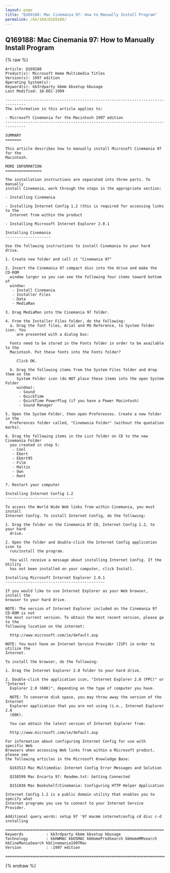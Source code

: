 ```yaml
---
layout: page
title: "Q169188: Mac Cinemania 97: How to Manually Install Program"
permalink: /kb/169/Q169188/
---
```


## Q169188: Mac Cinemania 97: How to Manually Install Program

{% raw %}

	Article: Q169188
	Product(s): Microsoft Home Multimedia Titles
	Version(s): 1997 edition
	Operating System(s): 
	Keyword(s): kb3rdparty kbmm kbsetup kbusage
	Last Modified: 18-DEC-1999
	
	-------------------------------------------------------------------------------
	The information in this article applies to:
	
	- Microsoft Cinemania for the Macintosh 1997 edition 
	-------------------------------------------------------------------------------
	
	SUMMARY
	=======
	
	This article describes how to manually install Microsoft Cinemania 97 for the
	Macintosh.
	
	MORE INFORMATION
	================
	
	The installation instructions are separated into three parts. To manually
	install Cinemania, work through the steps in the appropriate section:
	
	- Installing Cinemania
	
	- Installing Internet Config 1.2 (this is required for accessing links to the
	  Internet from within the product
	
	- Installing Microsoft Internet Explorer 2.0.1
	
	Installing Cinemania
	--------------------
	
	Use the following instructions to install Cinemania to your hard drive.
	
	1. Create new folder and call it "Cinemania 97"
	
	2. Insert the Cinemania 97 compact disc into the drive and make the CD-ROM
	  window larger so you can see the following four items toward bottom of
	  window:
	   - Install Cinemania
	   - Installer Files
	   - Data
	   - MediaMan
	
	3. Drag MediaMan into the Cinemania 97 folder.
	
	4. From the Installer Files folder, do the following:
	  a. Drag the font files, Arial and MS Reference, to System folder icon. You
	     are presented with a dialog box:
	
	  Fonts need to be stored in the Fonts folder in order to be available to the
	  Macintosh. Put these fonts into the Fonts folder?
	
	     Click OK.
	
	  b. Drag the following items from the System Files folder and drop them on the
	     System Folder icon (do NOT place these items into the open System Folder
	     window):
	      - Sound
	      - QuickTime
	      - QuickTime PowerPlug (if you have a Power Macintosh)
	      - Sound Manager
	
	5. Open the System Folder, then open Preferences. Create a new folder in the
	  Preferences folder called, "Cinemania Folder" (without the quotation marks).
	
	6. Drag the following items in the List folder on CD to the new Cinemania Folder
	  you created in step 5:
	   - Cool
	   - Ebert
	   - Ebert95
	   - Film
	   - Maltin
	   - Own
	   - Rent
	
	7. Restart your computer
	
	Installing Internet Config 1.2
	------------------------------
	
	To access the World Wide Web links from within Cinemania, you must install
	Internet Config. To install Internet Config, do the following:
	
	1. Drag the folder on the Cinemania 97 CD, Internet Config 1.2, to your hard
	  drive.
	
	2. Open the folder and double-click the Internet Config application icon to
	  run/install the program.
	
	  You will receive a message about installing Internet Config. If the Utility
	  has not been installed on your computer, click Install.
	
	Installing Microsoft Internet Explorer 2.0.1
	--------------------------------------------
	
	If you would like to use Internet Explorer as your Web browser, install the
	browser to your hard drive.
	
	NOTE: The version of Internet Explorer included on the Cinemania 97 CD-ROM is not
	the most current version. To obtain the most recent version, please go to the
	following location on the internet:
	
	  http://www.microsoft.com/ie/default.asp
	
	NOTE: You must have an Internet Service Provider (ISP) in order to utilize the
	Internet.
	
	To install the browser, do the following:
	
	1. Drag the Internet Explorer 2.0 folder to your hard drive.
	
	2. Double-click the application icon, "Internet Explorer 2.0 (PPC)" or "Internet
	  Explorer 2.0 (68K)", depending on the type of computer you have.
	
	  NOTE: To conserve disk space, you may throw away the version of the Internet
	  Explorer application that you are not using (i.e., Internet Explorer 2.0
	  (68K).
	
	  You can obtain the latest version of Internet Explorer from:
	
	  http://www.microsoft.com/ie/default.asp
	
	For information about configuring Internet Config for use with specific Web
	Browsers when accessing Web links from within a Microsoft product, please see
	the following articles in the Microsoft Knowledge Base:
	
	  Q163513 Mac Multimedia: Internet Config Error Messages and Solution
	
	  Q158599 Mac Encarta 97: Readme.txt: Getting Connected
	
	  Q151036 Mac Bookshelf/Cinemania: Configuring HTTP Helper Application
	
	Internet Config 1.2 is a public domain utility that enables you to specify what
	Internet programs you use to connect to your Internet Service Provider.
	
	Additional query words: setup 97 '97 macmm internetconfig cd disc c-d installing
	
	======================================================================
	Keywords          : kb3rdparty kbmm kbsetup kbusage 
	Technology        : kbHWMAC kbOSMAC kbHomeProdSearch kbHomeMMsearch kbCineManiaSearch kbCinemania1997Mac
	Version           : :1997 edition
	
	=============================================================================
	

{% endraw %}
